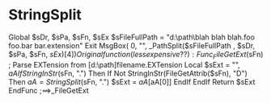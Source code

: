 # StringSplit
Global $sDr, $sPa, $sFn, $sEx $sFileFullPath = "d:\path\blah blah blah.foo foo.bar bar.extension" Exit MsgBox( 0, "", _PathSplit($sFileFullPath , $sDr, $sPa, $sFn, $sEx)[4] ) Original function (less expensive??):  Func _FileGetExt($sFn) ; Parse EXTension from [d:\path\]filename.EXTension     Local $sExt = "", $aA     If StringInStr($sFn, ".") Then         If Not StringInStr(FileGetAttrib($sFn), "D") Then             $aA = StringSplit($sFn, ".")             $sExt = $aA[$aA[0]]         EndIf     EndIf     Return $sExt EndFunc  ;==>_FileGetExt
